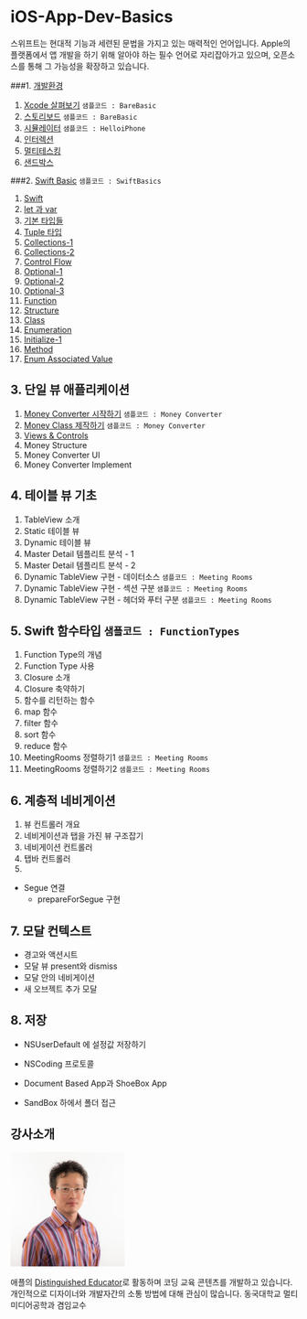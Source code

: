 # iOS-App-Dev-Basics
스위프트는 현대적 기능과 세련된 문법을 가지고 있는 매력적인 언어입니다.
Apple의 플랫폼에서 앱 개발을 하기 위해 알아야 하는 필수 언어로 자리잡아가고 있으며, 오픈소스를 통해 그 가능성을 확장하고 있습니다.


###1. [개발환경](https://github.com/CodersHigh/iOS-App-Dev-Basics/Chapter1/README.md)

1. [Xcode 살펴보기](https://github.com/CodersHigh/iOS-App-Dev-Basics/tree/master/Chapter1/README.md#1-1-xcode-살펴보기) `샘플코드 : BareBasic`
2. [스토리보드](https://github.com/CodersHigh/iOS-App-Dev-Basics/tree/master/Chapter1/README.md#1-2-스토리보드) `샘플코드 : BareBasic`
3. [시뮬레이터](https://github.com/CodersHigh/iOS-App-Dev-Basics/tree/master/Chapter1/README.md#1-3-시뮬레이터) `샘플코드 : HelloiPhone`
4. [인터렉션](https://github.com/CodersHigh/iOS-App-Dev-Basics/tree/master/Chapter1/README.md#1-4-인터렉션)
5. [멀티테스킹](https://github.com/CodersHigh/iOS-App-Dev-Basics/tree/master/Chapter1/README.md#1-5-멀티테스킹)
6. [샌드박스](https://github.com/CodersHigh/iOS-App-Dev-Basics/tree/master/Chapter1/README.md#1-6-샌드박스)



###2. [Swift Basic](https://github.com/CodersHigh/iOS-App-Dev-Basics/blob/master/Chapter2/README.md) `샘플코드 : SwiftBasics`
1. [Swift](https://github.com/CodersHigh/iOS-App-Dev-Basics/tree/master/Chapter2/README.md#2-1-swift)
2. [let 과 var](https://github.com/CodersHigh/iOS-App-Dev-Basics/tree/master/Chapter2/README.md#2-2-let-과-var)
3. [기본 타입들](https://github.com/CodersHigh/iOS-App-Dev-Basics/tree/master/Chapter2/README.md#2-3-기본-타입들)
4. [Tuple 타입](https://github.com/CodersHigh/iOS-App-Dev-Basics/tree/master/Chapter2/README.md#2-4-tuple-타입)
5. [Collections-1](https://github.com/CodersHigh/iOS-App-Dev-Basics/tree/master/Chapter2/README.md#2-5-collections---1)
6. [Collections-2](https://github.com/CodersHigh/iOS-App-Dev-Basics/tree/master/Chapter2/README.md#2-6-collections---2)
7. [Control Flow](https://github.com/CodersHigh/iOS-App-Dev-Basics/tree/master/Chapter2/README.md#2-7-control-flow)
8. [Optional-1](https://github.com/CodersHigh/iOS-App-Dev-Basics/tree/master/Chapter2/README.md#2-8-optional---1)
9. [Optional-2](https://github.com/CodersHigh/iOS-App-Dev-Basics/tree/master/Chapter2/README.md#2-8-optional---2)
10. [Optional-3](https://github.com/CodersHigh/iOS-App-Dev-Basics/tree/master/Chapter2/README.md#2-8-optional---3)
11. [Function](https://github.com/CodersHigh/iOS-App-Dev-Basics/tree/master/Chapter2/README.md#2-11-function)
12. [Structure](https://github.com/CodersHigh/iOS-App-Dev-Basics/tree/master/Chapter2/README.md#2-12-structure)
13. [Class](https://github.com/CodersHigh/iOS-App-Dev-Basics/tree/master/Chapter2/README.md#2-13-class)
14. [Enumeration](https://github.com/CodersHigh/iOS-App-Dev-Basics/tree/master/Chapter2/README.md#2-14-enumeration)
15. [Initialize-1](https://github.com/CodersHigh/iOS-App-Dev-Basics/tree/master/Chapter2/README.md#2-15-initialize---1)
16. [Method](https://github.com/CodersHigh/iOS-App-Dev-Basics/tree/master/Chapter2/README.md#2-16-method)
17. [Enum Associated Value](https://github.com/CodersHigh/iOS-App-Dev-Basics/tree/master/Chapter2/README.md#2-17-enum-associated-value)

## 3. 단일 뷰 애플리케이션
1. [Money Converter 시작하기](https://github.com/CodersHigh/iOS-App-Dev-Basics/tree/master/Chapter3/READ.md#3-1-money-converter-시작하기)  `샘플코드 : Money Converter`
2. [Money Class 제작하기](https://github.com/CodersHigh/iOS-App-Dev-Basics/tree/master/Chapter3/READ.md#3-1-money-class-제작하기) `샘플코드 : Money Converter`
3. [Views & Controls](https://github.com/CodersHigh/iOS-App-Dev-Basics/tree/master/Chapter3/READ.md#3-3-views--controls)
4. Money Structure
5. Money Converter UI
6. Money Converter Implement

## 4. 테이블 뷰 기초
1. TableView 소개
2. Static 테이블 뷰
3. Dynamic 테이블 뷰
4. Master Detail 템플리트 분석 - 1
5. Master Detail 템플리트 분석 - 2
6. Dynamic TableView 구현 - 데이터소스 `샘플코드 : Meeting Rooms`
7. Dynamic TableView 구현 - 섹션 구분 `샘플코드 : Meeting Rooms`
8. Dynamic TableView 구현 - 헤더와 푸터 구분 `샘플코드 : Meeting Rooms`
 
## 5. Swift 함수타입 `샘플코드 : FunctionTypes`
1. Function Type의 개념 
2. Function Type 사용 
3. Closure 소개 
4. Closure 축약하기
5. 함수를 리턴하는 함수
6. map 함수 
7. filter 함수
8. sort 함수
9. reduce 함수
10. MeetingRooms 정렬하기1 `샘플코드 : Meeting Rooms`
11. MeetingRooms 정렬하기2 `샘플코드 : Meeting Rooms`


## 6. 계층적 네비게이션
1. 뷰 컨트롤러 개요
2. 네비게이션과 탭을 가진 뷰 구조잡기
3. 네비게이션 컨트롤러
4. 탭바 컨트롤러
5. 



* Segue 연결
  * prepareForSegue 구현




## 7. 모달 컨텍스트
* 경고와 액션시트
* 모달 뷰 present와 dismiss
* 모달 안의 네비게이션
* 새 오브젝트 추가 모달


## 8. 저장
* NSUserDefault 에 설정값 저장하기

* NSCoding 프로토콜
* Document Based App과 ShoeBox App
* SandBox 하에서 폴더 접근






## 강사소개
<img src="https://raw.githubusercontent.com/CodersHigh/iOS-App-Dev-Basics/master/SeongkwanYoonProfile.jpg" alt="SeongkwanYoonProfile" height="200" >

애플의 [Distinguished Educator](http://ade.apple.com)로 활동하며 코딩 교육 콘텐츠를 개발하고 있습니다. 개인적으로 디자이너와 개발자간의 소통 방법에 대해 관심이 많습니다.
동국대학교 멀티미디어공학과 겸임교수